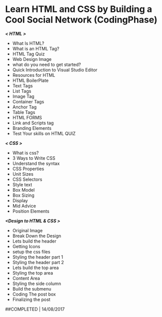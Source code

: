 
# Learn HTML and CSS by Building a Cool Social Network (CodingPhase)




***< HTML >***   

* What Is HTML?
* What is an HTML Tag?
* HTML Tag Quiz
* Web Design Image
* what do you need to get started?
* Quick Introduction to Visual Studio Editor
* Resources for HTML
* HTML BoilerPlate
* Text Tags
* List Tags
* Image Tag
* Container Tags
* Anchor Tag
* Table Tags
* HTML FORMS
* Link and Scripts tag
* Branding Elements
* Test Your skills on HTML QUIZ

***< CSS >***

* What is css?
* 3 Ways to Write CSS
* Understand the syntax
* CSS Properties
* Unit Sizes
* CSS Selectors
* Style text
* Box Model
* Box Sizing
* Display
* Mid Advice
* Position Elements

***<Design to HTML & CSS >***

* Original Image
* Break Down the Design
* Lets build the header
* Getting Icons
* setup the css files
* Styling the header part 1
* Styling the header part 2
* Lets build the top area
* Styling the top area
* Content Area
* Styling the side column
* Build the submenu
* Coding The post box
* Finalizing the post

##COMPLETED | 14/08/2017

